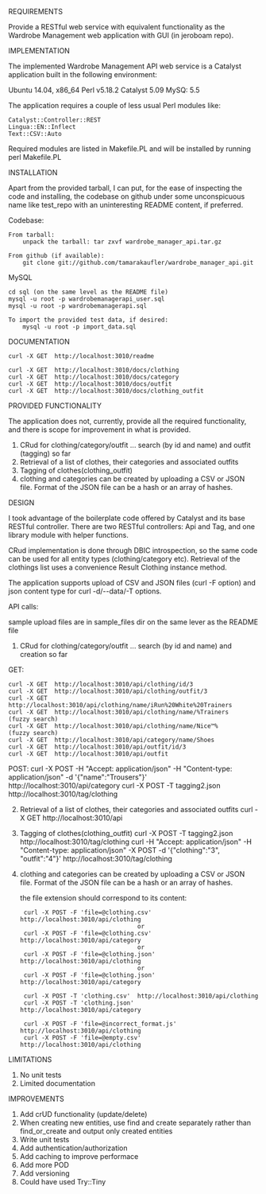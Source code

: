 REQUIREMENTS

Provide a RESTful web service with equivalent functionality as the Wardrobe Management web application with GUI (in jeroboam repo).

IMPLEMENTATION

The implemented Wardrobe Management API web service is a Catalyst application built in the following environment:

Ubuntu 14.04, x86_64
Perl v5.18.2
Catalyst 5.09
MySQ: 5.5

The application requires a couple of less usual Perl modules like:

    Catalyst::Controller::REST
    Lingua::EN::Inflect
    Text::CSV::Auto

Required modules are listed in Makefile.PL and will be installed by running 
    perl Makefile.PL

INSTALLATION

Apart from the provided tarball, I can put, for the ease of inspecting the code and installing, the codebase on github under 
some unconspicuous name like test_repo with an uninteresting README content, if preferred.

Codebase:

    From tarball:
        unpack the tarball: tar zxvf wardrobe_manager_api.tar.gz

    From github (if available):
        git clone git://github.com/tamarakaufler/wardrobe_manager_api.git

MySQL

    cd sql (on the same level as the README file)
    mysql -u root -p wardrobemanagerapi_user.sql
    mysql -u root -p wardrobemanagerapi.sql

    To import the provided test data, if desired:
        mysql -u root -p import_data.sql

DOCUMENTATION

    curl -X GET  http://localhost:3010/readme

    curl -X GET  http://localhost:3010/docs/clothing
    curl -X GET  http://localhost:3010/docs/category
    curl -X GET  http://localhost:3010/docs/outfit
    curl -X GET  http://localhost:3010/docs/clothing_outfit

PROVIDED FUNCTIONALITY

The application does not, currently, provide all the required functionality, and there is scope for improvement in what is provided.

1) CRud for clothing/category/outfit ... search (by id and name) and outfit (tagging) so far
2) Retrieval of a list of clothes, their categories and associated outfits
3) Tagging of clothes(clothing_outfit)
4) clothing and categories can be created by uploading a CSV or JSON file. Format of the JSON file can be a hash or an array of hashes.

DESIGN

I took advantage of the boilerplate code offered by Catalyst and its base RESTful controller. There are two RESTful controllers: Api and Tag,
and one library module with helper functions.

CRud implementation is done through DBIC introspection, so the same code can be used for all entity types (clothing/category etc).
Retrieval of the clothings list uses a convenience Result Clothing instance method. 

The application supports upload of CSV and JSON files (curl -F option) and json content type for curl -d/--data/-T options.  

API calls:

sample upload files are in sample_files dir on the same lever as the README file

1) CRud for clothing/category/outfit ... search (by id and name) and creation so far

GET:

    curl -X GET  http://localhost:3010/api/clothing/id/3
    curl -X GET  http://localhost:3010/api/clothing/outfit/3
    curl -X GET  http://localhost:3010/api/clothing/name/iRun%20White%20Trainers
    curl -X GET  http://localhost:3010/api/clothing/name/%Trainers    (fuzzy search)
    curl -X GET  http://localhost:3010/api/clothing/name/Nice™%       (fuzzy search)
    curl -X GET  http://localhost:3010/api/category/name/Shoes
    curl -X GET  http://localhost:3010/api/outfit/id/3
    curl -X GET  http://localhost:3010/api/outfit

POST:
    curl -X POST -H "Accept: application/json" -H "Content-type: application/json" -d '{"name":"Trousers"}'  http://localhost:3010/api/category
    curl -X POST -T tagging2.json  http://localhost:3010/tag/clothing

2) Retrieval of a list of clothes, their categories and associated outfits
    curl -X GET  http://localhost:3010/api

3) Tagging of clothes(clothing_outfit)
    curl -X POST -T tagging2.json  http://localhost:3010/tag/clothing 
    curl -H "Accept: application/json" -H "Content-type: application/json" -X POST -d '{"clothing":"3", "outfit":"4"}'  http://localhost:3010/tag/clothing

4) clothing and categories can be created by uploading a CSV or JSON file. Format of the JSON file can be a hash or an array of hashes.

    the file extension should correspond to its content:        

        curl -X POST -F 'file=@clothing.csv'  http://localhost:3010/api/clothing
                                        or
        curl -X POST -F 'file=@clothing.csv'  http://localhost:3010/api/category
                                        or
        curl -X POST -F 'file=@clothing.json'  http://localhost:3010/api/clothing
                                        or
        curl -X POST -F 'file=@clothing.json'  http://localhost:3010/api/category

        curl -X POST -T 'clothing.csv'  http://localhost:3010/api/clothing
        curl -X POST -T 'clothing.json'  http://localhost:3010/api/category

        curl -X POST -F 'file=@incorrect_format.js'  http://localhost:3010/api/clothing
        curl -X POST -F 'file=@empty.csv'  http://localhost:3010/api/clothing

LIMITATIONS

1) No unit tests
2) Limited documentation

IMPROVEMENTS 

1) Add crUD functionality (update/delete)
2) When creating new entities, use find and create separately rather than find_or_create and output only created entities
3) Write unit tests
4) Add authentication/authorization
5) Add caching to improve performace
6) Add more POD
7) Add versioning
8) Could have used Try::Tiny

